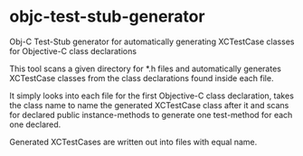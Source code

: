 # objc-test-stub-generator
Obj-C Test-Stub generator for automatically generating XCTestCase classes for Objective-C class declarations

This tool scans a given directory for *.h files and automatically generates XCTestCase classes from the class declarations found inside each file.

It simply looks into each file for the first Objective-C class declaration, takes the class name to name the generated XCTestCase class after it and scans for declared public instance-methods to generate one test-method for each one declared.

Generated XCTestCases are written out into files with equal name.
